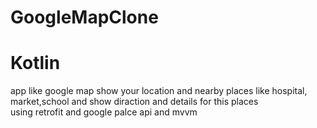 # GoogleMapClone
# Kotlin
app like google map show your location and nearby places like hospital, market,school and show diraction and details for this places  
using retrofit and google palce api and mvvm
